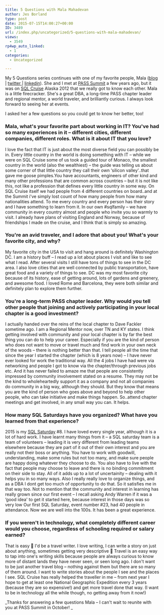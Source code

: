 ```yaml
---
title: 5 Questions with Mala Mahadevan
author: Jes Borland
type: post
date: 2015-07-15T14:00:27+00:00
ID: 3489
url: /index.php/uncategorized/5-questions-with-mala-mahadevan/
views:
  - 3549
rp4wp_auto_linked:
  - 1
categories:
  - Uncategorized

---
```

My 5 Questions series continues with one of my favorite people, Mala (<a href="https://diligentdba.wordpress.com/" target="_blank">blog </a>| <a href="https://twitter.com/sqlmal" target="_blank">twitter </a>| <a href="https://www.linkedin.com/profile/view?id=17541481&authType=NAME_SEARCH&authToken=svau&locale=en_US&trk=tyah&trkInfo=clickedVertical%3Amynetwork%2Cidx%3A1-1-1%2CtarId%3A1436902860387%2Ctas%3Amala" target="_blank">linkedin</a>). She and I met at <a href="http://www.sqlpass.org/summit/2015/Home.aspx" target="_blank">PASS Summit</a> a few years ago, but it was on <a href="http://sqlcruise.com/" target="_blank">SQL Cruise</a> Alaska 2012 that we really got to know each other. Mala is a little firecracker. She's a great DBA, a long-time PASS chapter leader and regional mentor, a world traveler, and brilliantly curious. I always look forward to seeing her at events.

I asked her a few questions so you could get to know her better, too!

### Mala, what's your favorite part about working in IT? You've had so many experiences in it &#8211; different cities, different companies, different roles. What is it about IT that you love?

I love the fact that IT is just about the most diverse field you can possibly be in. Every little country in the world is doing something with IT &#8211; while we were on SQL Cruise some of us took a guided tour of Monaco, the smallest country in the world (also the wealthiest) &#8211; the guide was telling us about some corner of that little country they call their own &#8216;silicon valley'..that gave me goose pimples.You have accountants, engineers of other kind and many other professions that are common across countries &#8211; but it is not like this, not like a profession that defines every little country in some way. On SQL Cruise itself we had people from 4 different countries on board..and at the Summit i've simply lost count of how many people from how many nationalities attend. To me every country and every person has their story and I have something to learn from it. In our own #sqlfamily &#8211; we have community in every country almost and people who invite you so warmly to visit. I already have plans of visiting England and Norway, because of friendships I made on the cruise, and I think that is simply so amazing.

### You're an avid traveler, and I adore that about you! What's your favorite city, and why?

My favorite city in the USA to visit and hang around is definitely Washington DC. I am a history buff &#8211; I read up a lot about places I visit and like to see what I read. After several visits I still have tons of things to see in the DC area. I also love cities that are well connected by public transportation, have great food and a variety of things to see. DC was my most favorite city because of its history, ease of getting around, lots of gardens and greenery, and awesome food. I loved Rome and Barcelona, they were both similar and definitely plan to explore them further.

### You're a long-term PASS chapter leader. Why would you tell other people that joining and actively participating in your local chapter is a good investment?

I actually handed over the reins of the local chapter to Dave Fackler sometime ago. I am a Regional Mentor now, over TN and KY states. I think getting involved with community and your local chapter is by far the best thing you can do to help your career. Especially if you are the kind of person who does not want to move or travel much and find work in your own neck of the woods &#8211; there is nothing better than that. I tell people all the time that since the year I started the chapter (which is 8 years now) &#8211; I have never ever looked for work the traditional way. All the 4 jobs I have had were via networking and people I got to know via the chapter/through previous jobs etc. And it has never failed to amaze me that people are consistently impressed by community involvement stated on a resume. They may not be the kind to wholeheartedly support it as a company and not all companies do community in a big way, although they should. But they know that means you are the kind of person who goes above and beyond to help other people, who can take initiative and make things happen. So..attend chapter meetings and get involved, in any small way you can. It helps.

### How many SQL Saturdays have you organized? What have you learned from that experience?

2015 is my <a href="http://sqlsaturday.com/" target="_blank">SQL Saturday</a> #8. I have loved every single year, although it is a lot of hard work. I have learnt many things from it &#8211; a SQL saturday team is a team of volunteers &#8211; leading it is very different from leading teams elsewhere because they are part of it out of their own interest and you are really not their boss or anything. You have to work with goodwill, understanding, make some rules but not too many, and make sure people are happy doing whatever they choose to do. You also have to live with the fact that people may choose to leave and there is no binding commitment on their side to stay. All of it adds up to a lot of uncertainity &#8211; dealing with it helps you in so many ways. Also I really really love to organize things, and as a DBA I dont get too much of opportunity to do that. So it satisfies me in that way too. Not to mention that the community and interest in learning has really grown since our first event &#8211; I recall asking Andy Warren if it was a &#8216;good idea' to get it started here, because interest in those days was so very low Our first SQL Saturday, event number #23, had 40 people in attendance. Now we are well into the 100s. It has been a great experience.

### If you weren't in technology, what completely different career would you choose, regardless of schooling required or salary earned?

That is easy 🙂 I'd be a travel writer. I love writing, I can write a story on just about anything, sometimes getting very descriptive 🙂 Travel is an easy way to tap into one's writing skills because people are always curious to know more of distant lands they have never seen, or seen long ago. I don't want to be just another travel blog &#8211; nothing against them but there are so many of them around. I want to write stories about the people I see and the places I see. SQL Cruise has really helped the traveller in me &#8211; from next year I hope to get at least one National Geographic Expedition every 3 years (because they are so expensive!) and get more travel done that way. (I want to be in technology all the while though, no getting away from it now!)

_Thanks for answering a few questions Mala &#8211; I can't wait to reunite with you at PASS Summit in October! _